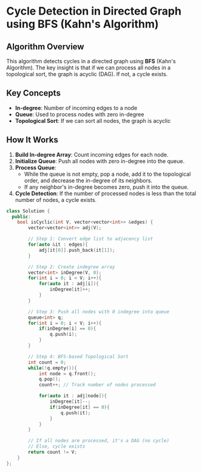 # Cycle Detection in Directed Graph using BFS (Kahn's Algorithm)
## Algorithm Overview
This algorithm detects cycles in a directed graph using **BFS** (Kahn's Algorithm).
The key insight is that if we can process all nodes in a topological sort, the graph is acyclic (DAG). If not, a cycle exists.
## Key Concepts
- **In-degree**: Number of incoming edges to a node
- **Queue**: Used to process nodes with zero in-degree
- **Topological Sort**: If we can sort all nodes, the graph is acyclic
## How It Works
1. **Build In-degree Array**: Count incoming edges for each node.
2. **Initialize Queue**: Push all nodes with zero in-degree into the queue.
3. **Process Queue**:
   - While the queue is not empty, pop a node, add it to the topological order, and decrease the in-degree of its neighbors.
   - If any neighbor's in-degree becomes zero, push it into the queue.
4. **Cycle Detection**: If the number of processed nodes is less than the total number of nodes, a cycle exists.

```cpp
class Solution {
  public:
    bool isCyclic(int V, vector<vector<int>> &edges) {
        vector<vector<int>> adj(V);

        // Step 1: Convert edge list to adjacency list
        for(auto &it : edges){
            adj[it[0]].push_back(it[1]);
        }

        // Step 2: Create indegree array
        vector<int> inDegree(V, 0);
        for(int i = 0; i < V; i++){
            for(auto it : adj[i]){
                inDegree[it]++;
            }
        }

        // Step 3: Push all nodes with 0 indegree into queue
        queue<int> q;
        for(int i = 0; i < V; i++){
            if(inDegree[i] == 0){
                q.push(i);
            }
        }

        // Step 4: BFS-based Topological Sort
        int count = 0;
        while(!q.empty()){
            int node = q.front();
            q.pop();
            count++; // Track number of nodes processed

            for(auto it : adj[node]){
                inDegree[it]--;
                if(inDegree[it] == 0){
                    q.push(it);
                }
            }
        }

        // If all nodes are processed, it's a DAG (no cycle)
        // Else, cycle exists
        return count != V;
    }
};

```
